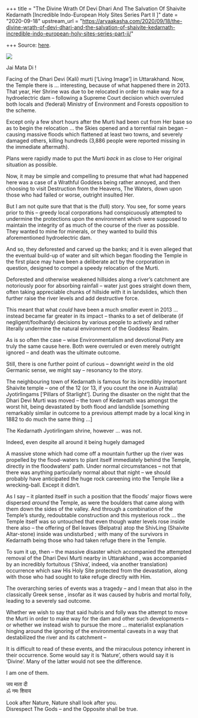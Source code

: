 +++
title = "The Divine Wrath Of Devi Dhari And The Salvation Of Shaivite Kedarnath [Incredible Indo-European Holy Sites Series Part II ]"
date = "2020-09-18"
upstream_url = "https://aryaakasha.com/2020/09/18/the-divine-wrath-of-devi-dhari-and-the-salvation-of-shaivite-kedarnath-incredible-indo-european-holy-sites-series-part-ii/"

+++
Source: [here](https://aryaakasha.com/2020/09/18/the-divine-wrath-of-devi-dhari-and-the-salvation-of-shaivite-kedarnath-incredible-indo-european-holy-sites-series-part-ii/).

![](https://aryaakasha.files.wordpress.com/2020/09/119523560_10164155918095574_776359637755077337_o.jpg?w=1024)

Jai Mata Di !

Facing of the Dhari Devi (Kali) murti \[‘Living Image’\] in Uttarakhand.
Now, the Temple there is … interesting, because of what happened there
in 2013. That year, Her Shrine was due to be relocated in order to make
way for a hydroelectric dam – following a Supreme Court decision which
overruled both locals and (federal) Ministry of Environment and Forests
opposition to the scheme.

Except only a few short hours after the Murti had been cut from Her base
so as to begin the relocation … the Skies opened and a torrential rain
began – causing massive floods which flattened at least two towns, and
severely damaged others, killing hundreds (3,886 people were reported
missing in the immediate aftermath).

Plans were rapidly made to put the Murti *back* in as close to Her
original situation as possible.

Now, it may be simple and compelling to presume that what had happened
here was a case of a Wrathful Goddess being rather annoyed, and then
choosing to visit Destruction from the Heavens, The Waters, down upon
those who had failed or worse, outright insulted Her.

But I am not quite sure that that is the (full) story. You see, for some
years prior to this – greedy local corporations had conspicuously
attempted to undermine the protections upon the environment which were
supposed to maintain the integrity of as much of the course of the river
as possible. They wanted to mine for minerals, or they wanted to build
this aforementioned hydroelectric dam.

And so, they deforested and carved up the banks; and it is even alleged
that the eventual build-up of water and silt which began flooding the
Temple in the first place may have been a deliberate act by the
corporation in question, designed to compel a speedy relocation of the
Murti.

Deforested and otherwise weakened hillsides along a river’s catchment
are notoriously poor for absorbing rainfall – water just goes straight
down them, often taking appreciable chunks of hillside with it in
landslides, which then further raise the river levels and add
destructive force.

This meant that what *could* have been a much *smaller* event in 2013 …
instead became far greater in its impact – thanks to a set of deliberate
(if negligent/foolhardy) decisions by various people to actively and
rather literally undermine the natural environment of the Goddess’
Realm.

As is so often the case – wise Environmentalism and devotional Piety are
truly the same cause here. Both were overruled or even merely outright
ignored – and death was the ultimate outcome.

Still, there is one further point of curious – downright *weird* in the
old Germanic sense, we might say – resonancy to the story.

The neighbouring town of Kedarnath is famous for its incredibly
important Shaivite temple – one of the 12 (or 13, if you count the one
in Australia) Jyotirlingams \[‘Pillars of Starlight’\]. During the
disaster on the night that the Dhari Devi Murti was moved – the town of
Kedarnath was amongst the worst hit, being devastated by both flood and
landslide \[something remarkably similar in outcome to a previous
attempt made by a local king in 1882 to do much the same thing …\]

The Kedarnath Jyotirlingam shrine, however … was not.

Indeed, even despite all around it being hugely damaged

A massive stone which had come off a mountain further up the river was
propelled by the flood-waters to plant itself immediately behind the
Temple, directly in the floodwaters’ path. Under normal circumstances –
not that there was anything particularly normal about that night – we
should probably have anticipated the huge rock careening into the Temple
like a wrecking-ball. Except it didn’t.

As I say – it planted itself in such a position that the floods’ major
flows were dispersed *around* the Temple, as were the boulders that came
along with them down the sides of the valley. And through a combination
of the Temple’s sturdy, redoubtable construction and this mysterious
rock … the Temple itself was so untouched that even though water levels
rose inside there also – the offering of Bel leaves (Belpatra) atop the
ShivLing (Shaivite Altar-stone) inside was undisturbed ; with many of
the survivors in Kedarnath being those who had taken refuge there in the
Temple.

To sum it up, then – the massive disaster which accompanied the
attempted removal of the Dhari Devi Murti nearby in Uttarakhand , was
accompanied by an incredibly fortuitous (‘Shiva’, indeed, via another
translation) occurrence which saw His Holy Site protected from the
devastation, along with those who had sought to take refuge directly
with Him.

The overarching series of events was a tragedy – and I mean that also in
the classically Greek sense , insofar as it was caused by hubris and
mortal folly, leading to a severely sad outcome.

Whether we wish to say that said hubris and folly was the attempt to
move the Murti in order to make way for the dam and other such
developments – or whether we instead wish to pursue the more …
materialist explanation hinging around the ignoring of the environmental
caveats in a way that destabilized the river and its catchment –

It is difficult to read of these events, and the miraculous potency
inherent in their occurrence. Some would say it is ‘Nature’, others
would say it is ‘Divine’. Many of the latter would not see the
difference.

I am one of them.

जय माता दी  
ॐ नमः शिवाय

Look after Nature, Nature shall look after you.  
Disrespect The Gods – and the Opposite shall be true.
